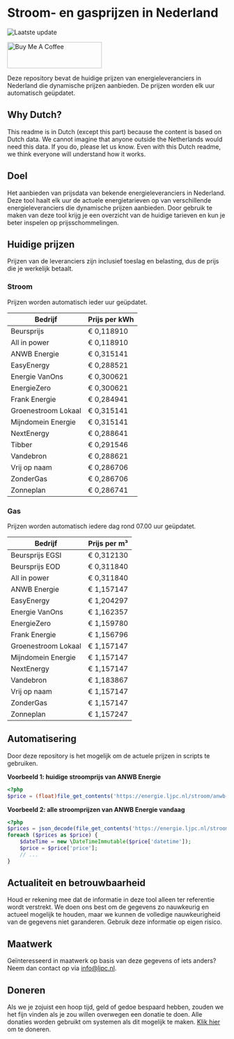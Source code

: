 # Stroom- en gasprijzen in Nederland

![Laatste update](https://img.shields.io/badge/laatste%20update-2025--09--05%2007%3A00%20CET-brightgreen)

<a href="https://www.buymeacoffee.com/Lars-" target="_blank"><img src="https://cdn.buymeacoffee.com/buttons/v2/default-orange.png" alt="Buy Me A Coffee" height="60" style="height: 60px !important;width: 217px !important;" ></a>

Deze repository bevat de huidige prijzen van energieleveranciers in Nederland die dynamische prijzen aanbieden. De prijzen worden elk uur automatisch geüpdatet.

## Why Dutch?

This readme is in Dutch (except this part) because the content is based on Dutch data. We cannot imagine that anyone outside the Netherlands would need this data. If you do, please let us know. Even with this Dutch readme, we think
everyone will understand how it works.

## Doel

Het aanbieden van prijsdata van bekende energieleveranciers in Nederland. Deze tool haalt elk uur de actuele energietarieven op van verschillende energieleveranciers die dynamische prijzen aanbieden. Door gebruik te maken van deze tool
krijg je een overzicht van de huidige tarieven en kun je beter inspelen op prijsschommelingen.

## Huidige prijzen

Prijzen van de leveranciers zijn inclusief toeslag en belasting, dus de prijs die je werkelijk betaalt.

### Stroom

Prijzen worden automatisch ieder uur geüpdatet.

 Bedrijf | Prijs per kWh 
---------|---------------
Beursprijs | € 0,118910
All in power | € 0,118910
ANWB Energie | € 0,315141
EasyEnergy | € 0,288521
Energie VanOns | € 0,300621
EnergieZero | € 0,300621
Frank Energie | € 0,284941
Groenestroom Lokaal | € 0,315141
Mijndomein Energie | € 0,315141
NextEnergy | € 0,288641
Tibber | € 0,291546
Vandebron | € 0,288621
Vrij op naam | € 0,286706
ZonderGas | € 0,286706
Zonneplan | € 0,286741


### Gas

Prijzen worden automatisch iedere dag rond 07.00 uur geüpdatet.

 Bedrijf | Prijs per m³ 
---------|--------------
Beursprijs EGSI | € 0,312130
Beursprijs EOD | € 0,311840
All in power | € 0,311840
ANWB Energie | € 1,157147
EasyEnergy | € 1,204297
Energie VanOns | € 1,162357
EnergieZero | € 1,159780
Frank Energie | € 1,156796
Groenestroom Lokaal | € 1,157147
Mijndomein Energie | € 1,157147
NextEnergy | € 1,157147
Vandebron | € 1,183867
Vrij op naam | € 1,157147
ZonderGas | € 1,157147
Zonneplan | € 1,157247


## Automatisering

Door deze repository is het mogelijk om de actuele prijzen in scripts te gebruiken.

**Voorbeeld 1: huidige stroomprijs van ANWB Energie**

```php
<?php
$price = (float)file_get_contents('https://energie.ljpc.nl/stroom/anwb-energie-nu.txt');

```

**Voorbeeld 2: alle stroomprijzen van ANWB Energie vandaag**

```php
<?php
$prices = json_decode(file_get_contents('https://energie.ljpc.nl/stroom/all-in-power-vandaag.json'),true);
foreach ($prices as $price) {
    $dateTime = new \DateTimeImmutable($price['datetime']);
    $price = $price['price'];
    // ...
}
```

## Actualiteit en betrouwbaarheid

Houd er rekening mee dat de informatie in deze tool alleen ter referentie wordt verstrekt. We doen ons best om de gegevens zo nauwkeurig en actueel mogelijk te houden, maar we kunnen de volledige nauwkeurigheid van de gegevens niet
garanderen. Gebruik deze informatie op eigen risico.

## Maatwerk

Geïnteresseerd in maatwerk op basis van deze gegevens of iets anders? Neem dan contact op
via [info@ljpc.nl](mailto:info@ljpc.nl?subject=Energie%20prijzen).

## Doneren

Als we je zojuist een hoop tijd, geld of gedoe bespaard hebben, zouden we het fijn vinden als je zou willen overwegen een
donatie te doen. Alle donaties worden gebruikt om systemen als dit mogelijk te
maken. [Klik hier](https://www.buymeacoffee.com/Lars-) om te doneren.
